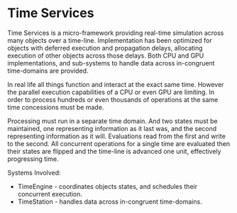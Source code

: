 # Time Services #

Time Services is a micro-framework providing real-time simulation across many objects over a time-line. Implementation has been optimized for objects with deferred execution and propagation delays, allocating execution of other objects across those delays. Both CPU and GPU implementations, and sub-systems to handle data across in-congruent time-domains are provided.

In real life all things function and interact at the exact same time. However the parallel execution capabilities of a CPU or even GPU are limiting. In order to process hundreds or even thousands of operations at the same time concessions must be made.

Processing must run in a separate time domain. And two states must be maintained, one representing information as it last was, and the second representing information as it will. Evaluations read from the first and write to the second. All concurrent operations for a single time are evaluated then their states are flipped and the time-line is advanced one unit, effectively progressing time.

Systems Involved:
  * TimeEngine - coordinates objects states, and schedules their concurrent execution.
  * TimeStation - handles data across in-congruent time-domains.

